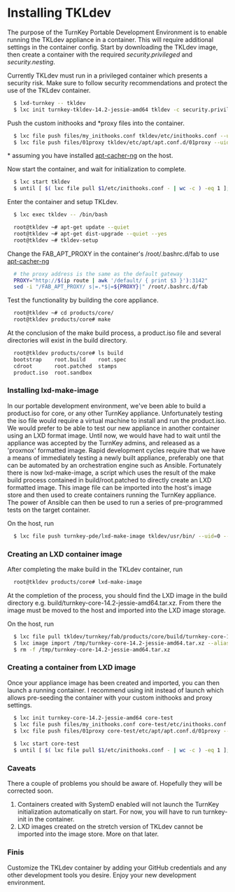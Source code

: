 # Installing TKLdev

The purpose of the TurnKey Portable Development Environment is to enable running the TKLdev appliance in a container.  This will require additional settings in the container config.  Start by downloading the TKLdev image, then create a container with the required _security.privileged_ and _security.nesting_.

Currently TKLdev must run in a privileged container which presents a security risk.  Make sure to follow security recommendations and protect the use of the TKLdev container.
```bash
  $ lxd-turnkey -- tkldev
  $ lxc init turnkey-tkldev-14.2-jessie-amd64 tkldev -c security.privileged=true -c security.nesting=true
```
Push the custom inithooks and *proxy files into the container.
```bash
  $ lxc file push files/my_inithooks.conf tkldev/etc/inithooks.conf --uid=0 --gid=0
  $ lxc file push files/01proxy tkldev/etc/apt/apt.conf.d/01proxy --uid=0 --gid=0
```
 \* assuming you have installed [apt-cacher-ng](apt-cacher-ng.md) on the host.

Now start the container, and wait for initialization to complete.
```bash
  $ lxc start tkldev
  $ until [ $( lxc file pull $1/etc/inithooks.conf - | wc -c ) -eq 1 ]; do sleep 10; echo -n "."; done
```
Enter the container and setup TKLdev.
```bash
  $ lxc exec tkldev -- /bin/bash

  root@tkldev ~# apt-get update --quiet
  root@tkldev ~# apt-get dist-upgrade --quiet --yes
  root@tkldev ~# tkldev-setup
```
Change the FAB_APT_PROXY in the container's /root/.bashrc.d/fab to use [apt-cacher-ng](apt-cacher.ng.md)
```bash
  # the proxy address is the same as the default gateway
  PROXY="http://$(ip route | awk '/default/ { print $3 }'):3142"
  sed -i "/FAB_APT_PROXY/ s|=.*$|=${PROXY}|" /root/.bashrc.d/fab
```
Test the functionality by building the core appliance.
```bash
  root@tkldev ~# cd products/core/
  root@tkldev products/core# make
```
At the conclusion of the make build process, a product.iso file and several directories will exist in the build directory.
```bash
  root@tkldev products/core# ls build
  bootstrap    root.build    root.spec
  cdroot       root.patched  stamps
  product.iso  root.sandbox
```
### Installing lxd-make-image
In our portable development environment, we've been able to build a product.iso for core, or any other TurnKey appliance.  Unfortunately testing the iso file would require a virtual machine to install and run the product.iso.  We would prefer to be able to test our new appliance in another container using an LXD format image.  Until now, we would have had to wait until the appliance was accepted by the TurnKey admins, and released as a 'proxmox' formatted image.  Rapid development cycles require that we have a means of immediately testing a newly built appliance, preferably one that can be automated by an orchestration engine such as Ansible.  Fortunately there is now lxd-make-image, a script which uses the result of the make build process contained in build/root.patched to directly create an LXD formatted image.  This image file can be imported into the host's image store and then used to create containers running the TurnKey appliance.  The power of Ansible can then be used to run a series of pre-programmed tests on the target container.

On the host, run
```bash
  $ lxc file push turnkey-pde/lxd-make-image tkldev/usr/bin/ --uid=0 --gid=0
```
### Creating an LXD container image
After completing the make build in the TKLdev container, run
```bash
  root@tkldev products/core# lxd-make-image
```
At the completion of the process, you should find the LXD image in the build directory e.g. build/turnkey-core-14.2-jessie-amd64.tar.xz.  From there the image must be moved to the host and imported into the LXD image storage.

On the host, run
```bash
  $ lxc file pull tkldev/turnkey/fab/products/core/build/turnkey-core-14.2-jessie-amd64.tar.xz /tmp
  $ lxc image import /tmp/turnkey-core-14.2-jessie-amd64.tar.xz --alias turnkey-core-14.2-jessie-amd64 --public=true
  $ rm -f /tmp/turnkey-core-14.2-jessie-amd64.tar.xz
```
### Creating a container from LXD image
Once your appliance image has been created and imported, you can then launch a running container.  I recommend using init instead of launch which allows pre-seeding the container with your custom inithooks and proxy settings.
```bash
  $ lxc init turnkey-core-14.2-jessie-amd64 core-test
  $ lxc file push files/my_inithooks.conf core-test/etc/inithooks.conf --uid=0 --gid=0
  $ lxc file push files/01proxy core-test/etc/apt/apt.conf.d/01proxy --uid=0 --gid=0
  
  $ lxc start core-test
  $ until [ $( lxc file pull $1/etc/inithooks.conf - | wc -c ) -eq 1 ]; do sleep 10; echo -n "."; done # wait for initialization
```
### Caveats
There a couple of problems you should be aware of.  Hopefully they will be corrected soon.

1. Containers created with SystemD enabled will not launch the TurnKey initialization automatically on start. For now, you will have to run turnkey-init in the container.
2. LXD images created on the stretch version of TKLdev cannot be imported into the image store. More on that later.

### Finis
Customize the TKLdev container by adding your GitHub credentials and any other development tools you desire.
Enjoy your new development environment.
